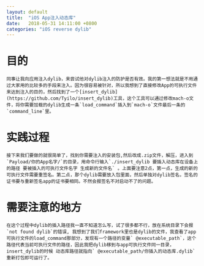 ```yaml
---
layout: default
title:  "iOS App注入动态库"
date:   2018-05-31 14:11:00 +0800
categories: "iOS reverse dylib"
---
```


# 目的
	同事让我向应用注入dylib，来尝试他对dylib注入的防护是否有效。我的第一想法就是不用通过大家用的比较多的手段来注入。因为很容易被针对，所以我想到了直接修改App的可执行文件来达到注入的目的，然后找到了一个[insert_dylib](https://github.com/Tyilo/insert_dylib)工具，这个工具可以通过修改mach-o文件，将你需要加载的dylib生成一条`load_command`插入到`mach-o`文件最后一条的`command_line`里。
# 实践过程
	接下来我们要做的就很简单了，找到你需要注入的安装包,然后改成.zip文件，解压，进入到`Payload/你的App名字/`的目录，用命令行输入`./insert_dylib 要插入动态库在设备上的路径 要被插入的可执行文件名字 生成新的文件名` 。上面要注意2点，第一点，生成的新的可执行文件需要重签名。第二点，那个dylib需要放入包里面，然后单独对dylib签名，签名的证书要与重新签名app的证书要相同。不然会报签名不对启动不了的问题。
# 需要注意的地方
	在这个过程中dylib的插入路径我一直不知道怎么写，试了很多都不行，放在系统目录下会报`not found dylib`的错误, 我想到了我们framework里也是dylib的文件，我查看了app可执行文件的load_command那部分，发现有一个路径的变量` @executable_path`，这个路径代表当前可执行文件的路径，因此我把dylib移到与app可执行文件同一目录，insert_dylib的时候 动态库路径就指向` @executable_path/你插入的动态库.dylib`重新打包即可运行了。  

